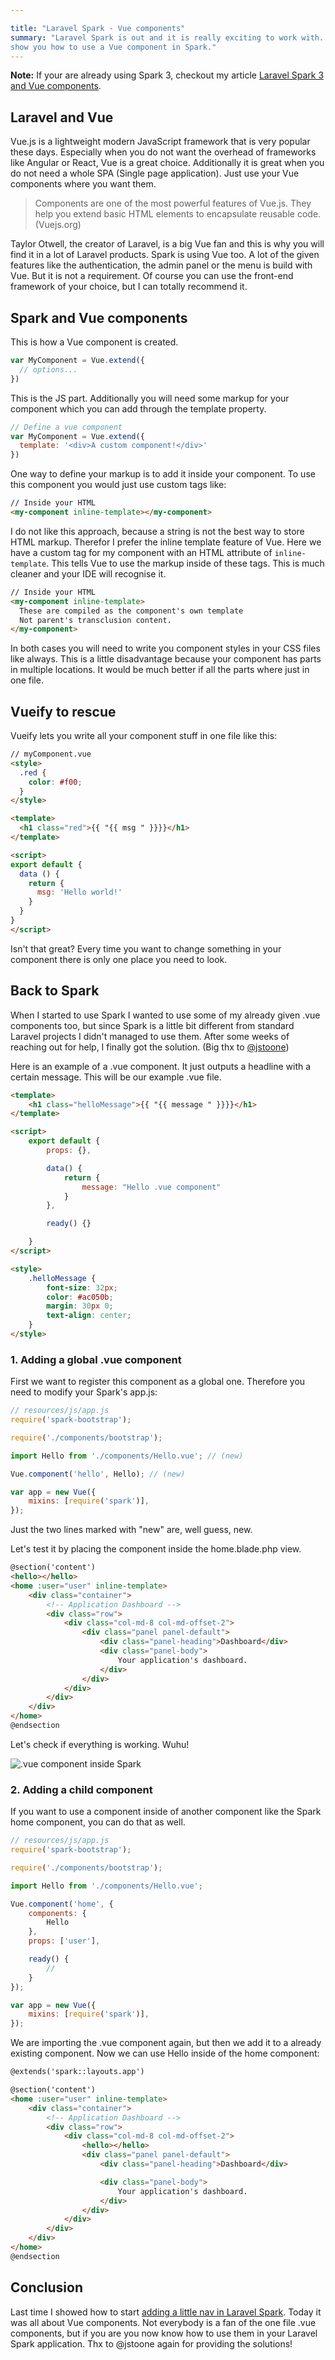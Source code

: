 ```yaml
---

title: "Laravel Spark - Vue components"
summary: "Laravel Spark is out and it is really exciting to work with. But it is different from building an application from scratch. It provides a lot of great features but this also means quite some new stuff to learn. Today I want to 
show you how to use a Vue component in Spark."
---
```



 <div class="note"><strong>Note:</strong> If your are already using Spark 3, checkout my article <a href="/2016/11/Larave-Spark-3-Using-Vue-Components">Laravel Spark 3 and Vue components</a>.</div>

## Laravel and Vue

Vue.js is a lightweight modern JavaScript framework that is very popular these days. Especially when you do not want the 
overhead of frameworks like Angular or React, Vue is a great choice. Additionally it is great when you do not 
need a whole SPA (Single page application). Just use your Vue components where you want them.

<blockquote>Components are one of the most powerful features of Vue.js. They help you extend basic HTML elements to encapsulate reusable code.(Vuejs.org)</blockquote>

Taylor Otwell, the creator of Laravel, is a big Vue fan and this is why you will find it in a lot of Laravel products.
Spark is using Vue too. A lot of the given features like the authentication, the admin panel or the menu is 
build with Vue. But it is not a requirement. Of course you can use the front-end framework of your choice, but I can 
totally recommend it.

## Spark and Vue components

This is how a Vue component is created.

```javascript
var MyComponent = Vue.extend({
  // options...
})
```
This is the JS part. Additionally you will need some markup for your component which you can add through the template 
property.
 
 ```javascript
 // Define a vue component
 var MyComponent = Vue.extend({
   template: '<div>A custom component!</div>'
 })
 ```
 
 One way to define your markup is to add it inside your component. To use this component you would just use custom tags 
 like:
 
  ```html
 // Inside your HTML
 <my-component inline-template></my-component>
  ```
 
 I do not like this approach, because a string is not the best way to store HTML markup. Therefor I prefer the inline template feature of Vue. Here we have a custom tag for my component with an HTML attribute of `inline-template`. This tells Vue to use the markup inside of these tags. This is much cleaner and your IDE will recognise it.
 
 ```html
 // Inside your HTML
 <my-component inline-template>
   These are compiled as the component's own template
   Not parent's transclusion content.
 </my-component>
 ```
 
 In both cases you will need to write you component styles in your CSS files like always. This is a little disadvantage 
 because your component has parts in multiple locations. It would be much better if all the parts where just in one file.


## Vueify to rescue
Vueify lets you write all your component stuff in one file like this:

```html
// myComponent.vue
<style>
  .red {
    color: #f00;
  }
</style>

<template>
  <h1 class="red">{{ "{{ msg " }}}}</h1>
</template>

<script>
export default {
  data () {
    return {
      msg: 'Hello world!'
    }
  }
}
</script>
```
  
Isn't that great? Every time you want to change something in your component there is only one place you need to look.

## Back to Spark

When I started to use Spark I wanted to use some of my already given .vue components too, but since Spark is a little 
bit different from standard Laravel projects I didn't managed to use them. After some weeks of reaching out for help, I 
finally got the solution. (Big thx to [@jstoone](https://twitter.com/jstoone))

Here is an example of a .vue component. It just outputs a headline with a certain message. This will be our example .vue
 file.

```html
<template>
    <h1 class="helloMessage">{{ "{{ message " }}}}</h1>
</template>

<script>
    export default {
        props: {},

        data() {
            return {
                message: "Hello .vue component"
            }
        },

        ready() {}

    }
</script>

<style>
    .helloMessage {
        font-size: 32px;
        color: #ac050b;
        margin: 30px 0;
        text-align: center;
    }
</style>
```

### 1. Adding a global .vue component

First we want to register this component as a global one. Therefore you need to modify your Spark's app.js:

```javascript
// resources/js/app.js
require('spark-bootstrap');

require('./components/bootstrap');

import Hello from './components/Hello.vue'; // (new)

Vue.component('hello', Hello); // (new)

var app = new Vue({
    mixins: [require('spark')],
});
```

Just the two lines marked with "new" are, well guess, new.

Let's test it by placing the component inside the home.blade.php view.

```html
@section('content')
<hello></hello>
<home :user="user" inline-template>
    <div class="container">
        <!-- Application Dashboard -->
        <div class="row">
            <div class="col-md-8 col-md-offset-2">
                <div class="panel panel-default">
                    <div class="panel-heading">Dashboard</div>
                    <div class="panel-body">
                        Your application's dashboard.
                    </div>
                </div>
            </div>
        </div>
    </div>
</home>
@endsection
```

Let's check if everything is working. Wuhu!

<img  class="blogimage"  src="/images/blog/spark_vue.png" 
alt=".vue component inside Spark">

### 2. Adding a child component

If you want to use a component inside of another component like the Spark home component, you can do that as well. 

```javascript
// resources/js/app.js
require('spark-bootstrap');

require('./components/bootstrap');

import Hello from './components/Hello.vue';

Vue.component('home', {
    components: {
        Hello
    },
    props: ['user'],

    ready() {
        //
    }
});

var app = new Vue({
    mixins: [require('spark')],
});
```

We are importing the .vue component again, but then we add it to a already existing component. Now we can use Hello inside of the home component:


```html
@extends('spark::layouts.app')

@section('content')
<home :user="user" inline-template>
    <div class="container">
        <!-- Application Dashboard -->
        <div class="row">
            <div class="col-md-8 col-md-offset-2">
                <hello></hello>
                <div class="panel panel-default">
                    <div class="panel-heading">Dashboard</div>

                    <div class="panel-body">
                        Your application's dashboard.
                    </div>
                </div>
            </div>
        </div>
    </div>
</home>
@endsection
```

## Conclusion

Last time I showed how to start [adding a little nav in Laravel Spark](/2016/05/Larave-Spark-Adding-a-navigation). Today it was all about Vue components. Not everybody is a fan of the one file .vue components, but if you are you now know how to use them in your Laravel 
Spark application. Thx to @jstoone again for providing the solutions!






